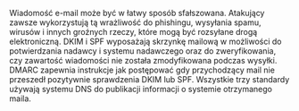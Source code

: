 Wiadomość e-mail może być w łatwy sposób sfałszowana. Atakujący zawsze wykorzystują tą wrażliwość do phishingu, 
wysyłania spamu, wirusów i innych groźnych rzeczy, które mogą być rozsyłane drogą elektroniczną. 
DKIM i SPF wyposażają skrzynkę mailową w możliwości do potwierdzania nadawcy i systemu nadawczego oraz do zweryfikowania, 
czy zawartość wiadomości nie została zmodyfikowana podczas wysyłki. 
DMARC zapewnia instrukcje jak postępować gdy przychodzący mail nie przeszedł pozytywnie sprawdzenia DKIM lub SPF. 
Wszystkie trzy standardy używają systemu DNS do publikacji informacji o systemie otrzymanego maila.
